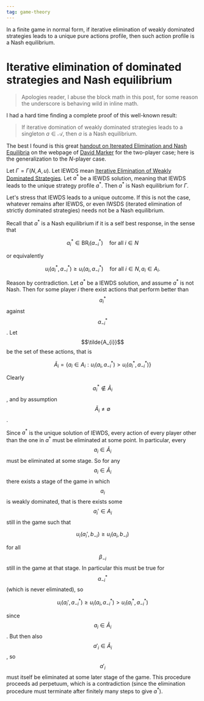 ```yaml
---
tag: game-theory
---
```



In a finite game in normal form, if iterative elimination of weakly dominated strategies leads to a unique pure actions profile, then such action profile is a Nash equilibrium. 

# Iterative elimination of dominated strategies and Nash equilibrium

> Apologies reader, I abuse the block math in this post, for some reason the underscore is behaving wild in inline math.

I had a hard time finding a complete proof of this well-known result: 

> If iterative domination of weakly dominated strategies leads to a singleton $a \in \mathcal{A}$, then $a$ is a Nash equilibrium.

The best I found is this great [handout on Itereated Elimination and Nash Equilibria](https://homepages.math.uic.edu/~marker/stat473-S16/IESDS.pdf) on the webpage of [David Marker](https://homepages.math.uic.edu/~marker/stat473-S16/) for the two-player case; here is the generalization to the $N$-player case.

Let $\Gamma = \Gamma(N, A, u)$. Let IEWDS mean [Iterative Elimination of Weakly Dominated Strategies](https://www.youtube.com/watch?v=E9IBWofIglc). Let $a^{\ast}$ be a IEWDS solution, meaning that IEWDS leads to the unique strategy profile $a^{\ast}$. Then $a^{\ast}$ is Nash equilibrium for $\Gamma$.

Let's stress that IEWDS leads to a unique outcome. If this is not the case, whatever remains after IEWDS, or even IWSDS (iterated elimination of strictly dominated strategies) needs not be a Nash equilibrium.

Recall that $a^{\ast}$ is a Nash equilibrium if it is a self best response, in the sense that

$$
a^{\ast}_{i} \in \text{BR}_{i}(a^{\ast}_{-i}) \quad \text{for all } i \in N
$$

or equivalently

$$
u_{i}(a^{\ast}_{i}, a^{\ast}_{-i}) \geq u_{i}(a_{i}, a^{\ast}_{-i})  \quad \text{for all } i \in N, a_{i} \in A_{i}.
$$

Reason by contradiction. Let $a^{\ast}$ be a IEWDS solution, and assume $a^{\ast}$ is not Nash. Then for some player $i$ there exist actions that perform better than $$a^{\ast}_{i}$$ against $$a^{\ast}_{-i}$$. Let $$\tilde{A_{i}}$$ be the set of these actions, that is

$$
\tilde{A}_{i} =
\{ a_{i} \in A_{i}: u_{i}(a_{i}, a^{\ast}_{-i}) > u_{i}(a^{\ast}_{i}, a^{\ast}_{-i}) \}
$$

Clearly $$a^{\ast}_{i} \notin \tilde{A}_{i}$$, and by assumption $$\tilde{A}_{i} \neq \emptyset$$.

Since $a^{\ast}$ is the unique solution of IEWDS, every action of every player other than the one in $a^{\ast}$ must be eliminated at some point. In particular, every $$a_{i} \in \tilde{A}_{i}$$ must be eliminated at some stage. So for any $$a_{i} \in \tilde{A}_{i}$$ there exists a stage of the game in which $$a_{i}$$ is weakly dominated, that is there exists some $$a_{i}' \in A_{i}$$ still in the game such that

$$
u_{i}(a_{i}', b_{-i}) \geq u_{i}(a_{i}, b_{-i})
$$

for all $$\beta_{-i}$$ still in the game at that stage. In particular this must be true for $$a^{\ast}_{-i}$$ (which is never eliminated), so

$$
u_{i}(a_{i}', a^{\ast}_{-i}) \geq u_{i}(a_{i}, a^{\ast}_{-i}) > u_{i}(a^{\ast}_{i}, a^{\ast}_{-i})
$$

since $$a_{i} \in \tilde{A}_{i}$$. But then also $$a'_{i} \in \tilde{A}_{i}$$, so $$a'_{i}$$ must itself be eliminated at some later stage of the game. This procedure proceeds ad perpetuum, which is a contradiction (since the elimination procedure must terminate after finitely many steps to give $a^{\ast}$).

